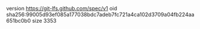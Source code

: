 version https://git-lfs.github.com/spec/v1
oid sha256:99005d93ef085a177038bdc7adeb7fc721a4ca102d3709a04fb224aa651bc0b0
size 3353
